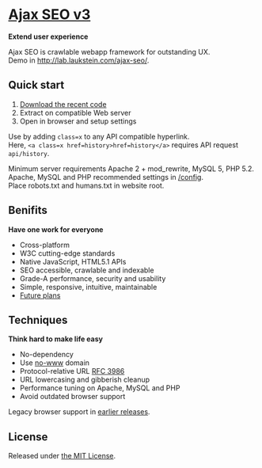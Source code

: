 # [Ajax SEO v3](http://lab.laukstein.com/ajax-seo/)
**Extend user experience**

Ajax SEO is crawlable webapp framework for outstanding UX.<br>
Demo in <http://lab.laukstein.com/ajax-seo/>.


## Quick start

1. [Download the recent code](https://github.com/laukstein/ajax-seo/archive/master.zip)
2. Extract on compatible Web server
3. Open in browser and setup settings

Use by adding `class=x` to any API compatible hyperlink.<br>
Here, `<a class=x href=history>href=history</a>` requires API request `api/history`.

Minimum server requirements Apache 2 + mod_rewrite, MySQL 5, PHP 5.2.<br>
Apache, MySQL and PHP recommended settings in [/config](config).<br>
Place robots.txt and humans.txt in website root.


## Benifits
**Have one work for everyone**

* Cross-platform
* W3C cutting-edge standards
* Native JavaScript, HTML5.1 APIs
* SEO accessible, crawlable and indexable
* Grade-A performance, security and usability
* Simple, responsive, intuitive, maintainable
* [Future plans](https://github.com/laukstein/ajax-seo/wiki/Plans)


## Techniques
**Think hard to make life easy**

* No-dependency
* Use [no-www](http://no-www.org) domain
* Protocol-relative URL [RFC 3986](http://tools.ietf.org/html/rfc3986#section-4.2)
* URL lowercasing and gibberish cleanup
* Performance tuning on Apache, MySQL and PHP
* Avoid outdated browser support

Legacy browser support in [earlier releases](https://github.com/laukstein/ajax-seo/releases).


## License

Released under [the MIT License](LICENSE).